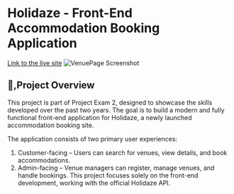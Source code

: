 # Holidaze - Front-End Accommodation Booking Application
<a href="https://holidaze-rentopia.netlify.app">Link to the live site</a>
![VenuePage Screenshot](https://github.com/user-attachments/assets/1c68d025-3708-4bb6-943b-0e6c3098d7c6)

## :pushpin:,Project Overview
This project is part of Project Exam 2, designed to showcase the skills developed over the past two years. The goal is to build a modern and fully functional front-end application for Holidaze, a newly launched accommodation booking site.

The application consists of two primary user experiences:

1. Customer-facing – Users can search for venues, view details, and book accommodations.
2. Admin-facing – Venue managers can register, manage venues, and handle bookings.
This project focuses solely on the front-end development, working with the official Holidaze API.